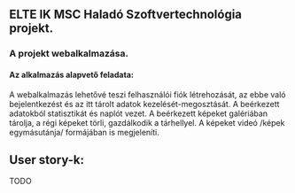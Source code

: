 <p align="justify">

## ELTE IK MSC Haladó Szoftvertechnológia projekt.

### A projekt webalkalmazása.

#### Az alkalmazás alapvető feladata:
A webalkalmazás lehetővé teszi felhasználói fiók létrehozását, az ebbe való bejelentkezést és az itt tárolt adatok kezelését-megosztását. A beérkezett adatokból statisztikát és naplót vezet. A beérkezett képeket galériában tárolja, a régi képeket törli, gazdálkodik a tárhellyel. A képeket videó /képek egymásutánja/ formájában is megjeleníti.

## User story-k:
TODO

</p>
